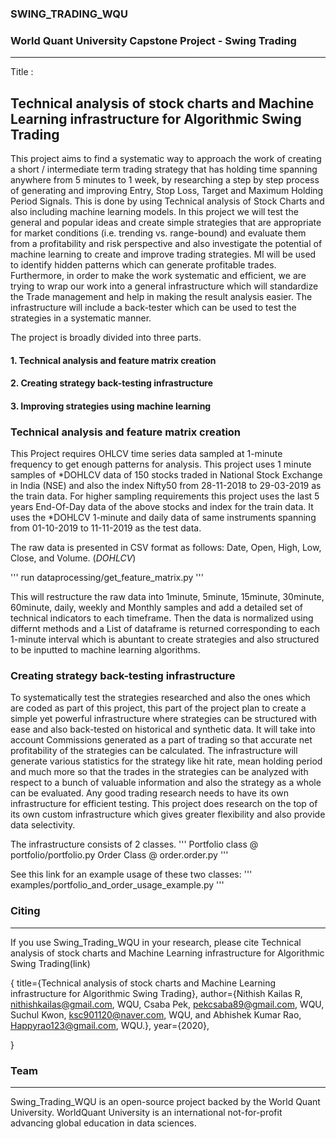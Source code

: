 ### SWING_TRADING_WQU
### World Quant University Capstone Project - Swing Trading  
--------------

Title :
## Technical analysis of stock charts and Machine Learning infrastructure for Algorithmic Swing Trading

This project aims to find a systematic way to approach the work of creating a short / intermediate term trading strategy that has holding time spanning anywhere from 5 minutes to 1 week, by researching a step by step process of generating and improving Entry, Stop Loss, Target and Maximum Holding Period Signals. This is done by using Technical analysis of Stock Charts and also including machine learning models. In this project we will test the general and popular ideas and create simple strategies that are appropriate for market conditions (i.e. trending vs. range-bound) and evaluate them from a profitability and risk perspective and also investigate the potential of machine learning to create and improve trading strategies. Ml will be used to identify hidden patterns which can generate profitable trades. Furthermore, in order to make the work systematic and efficient, we are trying to wrap our work into a general infrastructure which will standardize the Trade management and help in making the result analysis easier. The infrastructure will include a back-tester which can be used to test the strategies in a systematic manner. 
 
 The project is broadly divided into three parts. 
 #### 1. Technical analysis and feature matrix creation
 #### 2. Creating strategy back-testing infrastructure
 #### 3. Improving strategies using machine learning


### Technical analysis and feature matrix creation

This Project requires OHLCV time series data sampled at 1-minute frequency to get enough patterns for analysis. This project uses 1 minute samples of *DOHLCV data of 150 stocks traded in National Stock Exchange in India (NSE) and also the index Nifty50 from 28-11-2018 to 29-03-2019 as the train data. For higher sampling requirements this project uses the last 5 years End-Of-Day data of the above stocks and index for the train data. It uses the *DOHLCV 1-minute and daily data of same instruments spanning from 01-10-2019 to 11-11-2019 as the test data. 
 
The raw data is presented in CSV format as follows: Date, Open, High, Low, Close, and Volume. (*DOHLCV*) 

'''
 run dataprocessing/get_feature_matrix.py 
'''

This will restructure the raw data into 1minute, 5minute, 15minute, 30minute, 60minute, daily, weekly and Monthly samples and add a detailed set of technical indicators to each timeframe. Then the data is normalized using differnt methods and a List of dataframe is returned corresponding to each 1-minute interval which is abuntant to create strategies and also structured to be inputted to machine learning algorithms.

### Creating strategy back-testing infrastructure

To systematically test the strategies researched and also the ones which are coded as part of this project, this part of the project plan to create a simple yet powerful infrastructure where strategies can be structured with ease and also back-tested on historical and synthetic data. It will take into account Commissions generated as a part of trading so that accurate net profitability of the strategies can be calculated. The infrastructure will generate various statistics for the strategy like hit rate, mean holding period and much more so that the trades in the strategies can be analyzed with respect to a bunch of valuable information and also the strategy as a whole can be evaluated. Any good trading research needs to have its own infrastructure for efficient testing. This project does research on the top of its own custom infrastructure which gives greater flexibility and also provide data selectivity. 

The infrastructure consists of 2 classes.
'''
Portfolio class @ portfolio/portfolio.py
Order Class @ order.order.py
'''

See this link for an example usage of these two classes: 
'''
examples/portfolio_and_order_usage_example.py
'''

### Citing
----------

If you use Swing_Trading_WQU in your research, please cite Technical analysis of stock charts and Machine Learning infrastructure for Algorithmic Swing Trading(link)

{
  title={Technical analysis of stock charts and Machine Learning infrastructure for Algorithmic Swing Trading},
  author={Nithish Kailas R, nithishkailas@gmail.com, WQU, Csaba Pek, pekcsaba89@gmail.com, WQU, Suchul Kwon, ksc901120@naver.com, WQU, and      Abhishek Kumar Rao, Happyrao123@gmail.com, WQU.},
  year={2020},
 
}

### Team
--------

Swing_Trading_WQU is an open-source project backed by the World Quant University. WorldQuant University is an international not-for-profit advancing global education in data sciences. 

